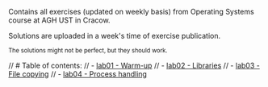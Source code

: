 Contains all exercises (updated on weekly basis) from Operating Systems course at AGH UST in Cracow.

Solutions are uploaded in a week's time of exercise publication.

<small>The solutions might not be perfect, but they should work.</small>

// # Table of contents:
// - [lab01 - Warm-up](lab01/lab01.pdf)
// - [lab02 - Libraries](lab02/lab02.pdf)
// - [lab03 - File copying](lab03/lab03.pdf)
// - [lab04 - Process handling](lab04/lab04.pdf)

